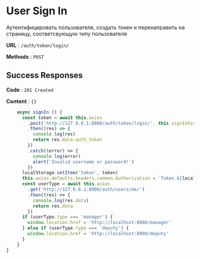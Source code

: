 # User Sign In 

Аутентифицировать пользователя, создать токен и перенаправить на страницу, соответсвующую типу пользователя

**URL** : `/auth/token/login/`

**Methods** : `POST`

## Success Responses

**Code** : `201 Created`

**Content** : `{}`

```javascript
    async signIn () {
      const token = await this.axios
        .post('http://127.0.0.1:8000/auth/token/login/', this.signInForm)
        .then((res) => {
          console.log(res)
          return res.data.auth_token
        })
        .catch((error) => {
          console.log(error)
          alert('Invalid username or password!')
        })
      localStorage.setItem('token', token)
      this.axios.defaults.headers.common.Authorization = `Token ${localStorage.getItem('token')}`
      const userType = await this.axios
        .get('http://127.0.0.1:8000/auth/users/me/')
        .then((res) => {
          console.log(res.data)
          return res.data
        })
      if (userType.type === 'manager') {
        window.location.href = 'http://localhost:8080/manager'
      } else if (userType.type === 'deputy') {
        window.location.href = 'http://localhost:8080/deputy'
      }
    }
}
```